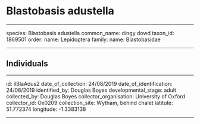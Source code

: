 # Blastobasis adustella

---
species: Blastobasis adustella
common_name: dingy dowd
taxon_id: 1869501
order:
  name: Lepidoptera
family:
  name: Blastobasidae

---

## Individuals

---
id: ilBlaAdus2
date_of_collection: 24/08/2019
date_of_identification: 24/08/2019
identified_by: Douglas Boyes
developmental_stage: adult
collected_by: Douglas Boyes
collector_organisation: University of Oxford
collector_id: Ox0209
collection_site: Wytham, behind chalet
latitute: 51.772374
longitude: -1.3383138

---
